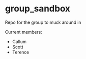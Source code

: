 group_sandbox
=============

Repo for the group to muck around in

Current members:
* Callum
* Scott
* Terence
